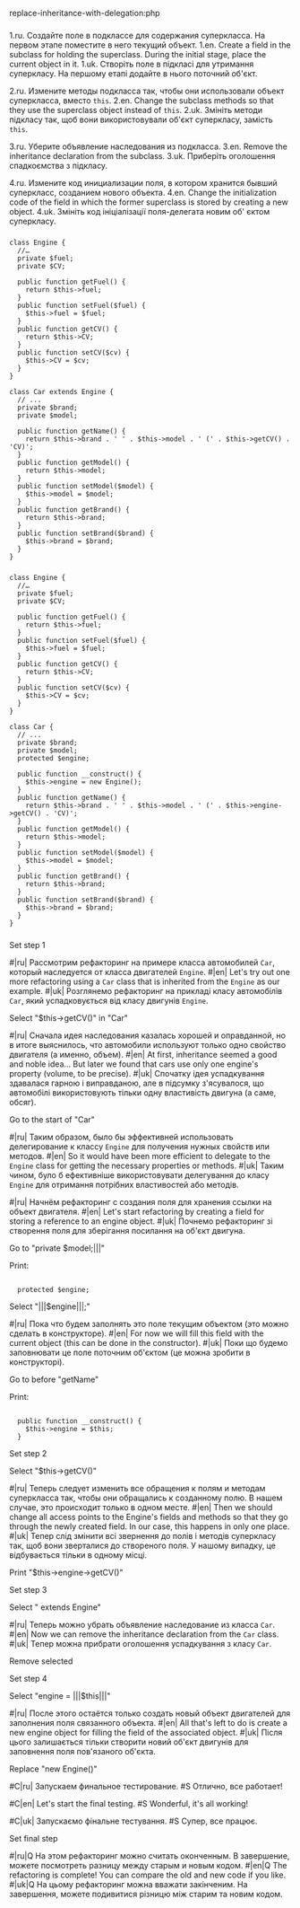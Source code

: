 replace-inheritance-with-delegation:php

###

1.ru. Создайте поле в подклассе для содержания суперкласса. На первом этапе поместите в него текущий объект.
1.en. Create a field in the subclass for holding the superclass. During the initial stage, place the current object in it.
1.uk. Створіть поле в підкласі для утримання суперкласу. На першому етапі додайте в нього поточний об'єкт.

2.ru. Измените методы подкласса так, чтобы они использовали объект суперкласса, вместо <code>this</code>.
2.en. Change the subclass methods so that they use the superclass object instead of <code>this</code>.
2.uk. Змініть методи підкласу так, щоб вони використовували об'єкт суперкласу, замість <code>this</code>.

3.ru. Уберите объявление наследования из подкласса.
3.en. Remove the inheritance declaration from the subclass.
3.uk. Приберіть оголошення спадкоємства з підкласу.

4.ru. Измените код инициализации поля, в котором хранится бывший суперкласс, созданием нового объекта.
4.en. Change the initialization code of the field in which the former superclass is stored by creating a new object.
4.uk. Змініть код ініціалізації поля-делегата новим об' єктом суперкласу.



###

```
class Engine {
  //…
  private $fuel;
  private $CV;

  public function getFuel() {
    return $this->fuel;
  }
  public function setFuel($fuel) {
    $this->fuel = $fuel;
  }
  public function getCV() {
    return $this->CV;
  }
  public function setCV($cv) {
    $this->CV = $cv;
  }
}

class Car extends Engine {
  // ...
  private $brand;
  private $model;

  public function getName() {
    return $this->brand . ' ' . $this->model . ' (' . $this->getCV() . 'CV)';
  }
  public function getModel() {
    return $this->model;
  }
  public function setModel($model) {
    $this->model = $model;
  }
  public function getBrand() {
    return $this->brand;
  }
  public function setBrand($brand) {
    $this->brand = $brand;
  }
}
```

###

```
class Engine {
  //…
  private $fuel;
  private $CV;

  public function getFuel() {
    return $this->fuel;
  }
  public function setFuel($fuel) {
    $this->fuel = $fuel;
  }
  public function getCV() {
    return $this->CV;
  }
  public function setCV($cv) {
    $this->CV = $cv;
  }
}

class Car {
  // ...
  private $brand;
  private $model;
  protected $engine;

  public function __construct() {
    $this->engine = new Engine();
  }
  public function getName() {
    return $this->brand . ' ' . $this->model . ' (' . $this->engine->getCV() . 'CV)';
  }
  public function getModel() {
    return $this->model;
  }
  public function setModel($model) {
    $this->model = $model;
  }
  public function getBrand() {
    return $this->brand;
  }
  public function setBrand($brand) {
    $this->brand = $brand;
  }
}
```

###

Set step 1

#|ru| Рассмотрим рефакторинг на примере класса автомобилей <code>Car</code>, который наследуется от класса двигателей <code>Engine</code>.
#|en| Let's try out one more refactoring using a <code>Car</code> class that is inherited from the <code>Engine</code> as our example.
#|uk| Розглянемо рефакторинг на прикладі класу автомобілів <code>Car</code>, який успадковується від класу двигунів <code>Engine</code>.

Select "$this->getCV()" in "Car"

#|ru| Сначала идея наследования казалась хорошей и оправданной, но в итоге выяснилось, что автомобили используют только одно свойство двигателя (а именно, объем).
#|en| At first, inheritance seemed a good and noble idea… But later we found that cars use only one engine's property (volume, to be precise).
#|uk| Спочатку ідея успадкування здавалася гарною і виправданою, але в підсумку з'ясувалося, що автомобілі використовують тільки одну властивість двигуна (а саме, обсяг).

Go to the start of "Car"

#|ru| Таким образом, было бы эффективней использовать делегирование к классу <code>Engine</code> для получения нужных свойств или методов.
#|en| So it would have been more efficient to delegate to the <code>Engine</code> class for getting the necessary properties or methods.
#|uk| Таким чином, було б ефективніше використовувати делегування до класу <code>Engine</code> для отримання потрібних властивостей або методів.

#|ru| Начнём рефакторинг с создания поля для хранения ссылки на объект двигателя.
#|en| Let's start refactoring by creating a field for storing a reference to an engine object.
#|uk| Почнемо рефакторинг зі створення поля для зберігання посилання на об'єкт двигуна.

Go to "private $model;|||"

Print:
```

  protected $engine;
```

Select "|||$engine|||;"

#|ru| Пока что будем заполнять это поле текущим объектом (это можно сделать в конструкторе).
#|en| For now we will fill this field with the current object (this can be done in the constructor).
#|uk| Поки що будемо заповнювати це поле поточним об'єктом (це можна зробити в конструкторі).

Go to before "getName"

Print:
```

  public function __construct() {
    $this->engine = $this;
  }
```

Set step 2

Select "$this->getCV()"

#|ru| Теперь следует изменить все обращения к полям и методам суперкласса так, чтобы они обращались к созданному полю. В нашем случае, это происходит только в одном месте.
#|en| Then we should change all access points to the Engine's fields and methods so that they go through the newly created field. In our case, this happens in only one place. 
#|uk| Тепер слід змінити всі звернення до полів і методів суперкласу так, щоб вони зверталися до створеного поля. У нашому випадку, це відбувається тільки в одному місці.

Print "$this->engine->getCV()"

Set step 3

Select " extends Engine"

#|ru| Теперь можно убрать объявление наследование из класса <code>Car</code>.
#|en| Now we can remove the inheritance declaration from the <code>Car</code> class.
#|uk| Тепер можна прибрати оголошення успадкування з класу <code>Car</code>.

Remove selected

Set step 4

Select "engine = |||$this|||"

#|ru| После этого остаётся только создать новый объект двигателей для заполнения поля связанного объекта.
#|en| All that's left to do is create a new engine object for filling the field of the associated object.
#|uk| Після цього залишається тільки створити новий об'єкт двигунів для заповнення поля пов'язаного об'єкта.

Replace "new Engine()"

#C|ru| Запускаем финальное тестирование.
#S Отлично, все работает!

#C|en| Let's start the final testing.
#S Wonderful, it's all working!

#C|uk| Запускаємо фінальне тестування.
#S Супер, все працює.

Set final step

#|ru|Q На этом рефакторинг можно считать оконченным. В завершение, можете посмотреть разницу между старым и новым кодом.
#|en|Q The refactoring is complete! You can compare the old and new code if you like.
#|uk|Q На цьому рефакторинг можна вважати закінченим. На завершення, можете подивитися різницю між старим та новим кодом.